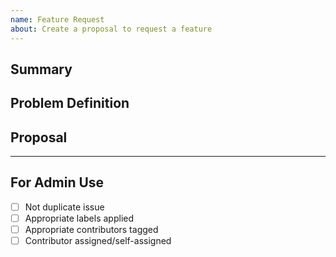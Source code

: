 ```yaml
---
name: Feature Request
about: Create a proposal to request a feature
---
```


<!--------------------------------------------------------------------------- ☺
|       Thanks for opening an issue!
|
|       Before smashing the submit button please review the template.
|       Word of caution, poorly thought-out proposals may be rejected 
|       without deliberation.
|
|       Also, please also ensure that this is not a duplicate issue :)
☺ ---------------------------------------------------------------------------->

<!-- markdownlint-disable MD041 -->

## Summary

<!-- Short, concise description of the proposed feature -->

## Problem Definition

<!-- Why do we need this feature? 
What problems may be addressed by introducing this feature?
What benefits does Tendermint stand to gain by including this feature?
Are there any disadvantages of including this feature? -->

## Proposal

<!-- Detailed description of requirements of implementation -->

----

## For Admin Use

- [ ] Not duplicate issue
- [ ] Appropriate labels applied
- [ ] Appropriate contributors tagged
- [ ] Contributor assigned/self-assigned
